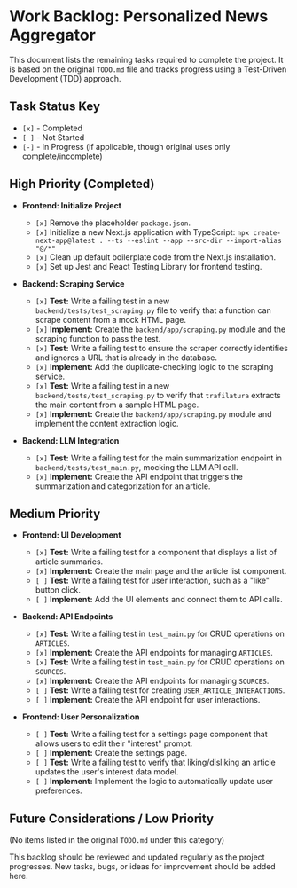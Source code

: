 # Work Backlog: Personalized News Aggregator

This document lists the remaining tasks required to complete the project. It is based on the original `TODO.md` file and tracks progress using a Test-Driven Development (TDD) approach.

## Task Status Key
*   `[x]` - Completed
*   `[ ]` - Not Started
*   `[-]` - In Progress (if applicable, though original uses only complete/incomplete)

## High Priority (Completed)

*   **Frontend: Initialize Project**
    *   `[x]` Remove the placeholder `package.json`.
    *   `[x]` Initialize a new Next.js application with TypeScript: `npx create-next-app@latest . --ts --eslint --app --src-dir --import-alias "@/*"`
    *   `[x]` Clean up default boilerplate code from the Next.js installation.
    *   `[x]` Set up Jest and React Testing Library for frontend testing.

*   **Backend: Scraping Service**
    *   `[x]` **Test:** Write a failing test in a new `backend/tests/test_scraping.py` file to verify that a function can scrape content from a mock HTML page.
    *   `[x]` **Implement:** Create the `backend/app/scraping.py` module and the scraping function to pass the test.
    *   `[x]` **Test:** Write a failing test to ensure the scraper correctly identifies and ignores a URL that is already in the database.
    *   `[x]` **Implement:** Add the duplicate-checking logic to the scraping service.
    *   `[x]` **Test:** Write a failing test in a new `backend/tests/test_scraping.py` to verify that `trafilatura` extracts the main content from a sample HTML page.
    *   `[x]` **Implement:** Create the `backend/app/scraping.py` module and implement the content extraction logic.

*   **Backend: LLM Integration**
    *   `[x]` **Test:** Write a failing test for the main summarization endpoint in `backend/tests/test_main.py`, mocking the LLM API call.
    *   `[x]` **Implement:** Create the API endpoint that triggers the summarization and categorization for an article.

## Medium Priority

*   **Frontend: UI Development**
    *   `[x]` **Test:** Write a failing test for a component that displays a list of article summaries.
    *   `[x]` **Implement:** Create the main page and the article list component.
    *   `[ ]` **Test:** Write a failing test for user interaction, such as a "like" button click.
    *   `[ ]` **Implement:** Add the UI elements and connect them to API calls.

*   **Backend: API Endpoints**
    *   `[x]` **Test:** Write a failing test in `test_main.py` for CRUD operations on `ARTICLES`.
    *   `[x]` **Implement:** Create the API endpoints for managing `ARTICLES`.
    *   `[x]` **Test:** Write a failing test in `test_main.py` for CRUD operations on `SOURCES`.
    *   `[x]` **Implement:** Create the API endpoints for managing `SOURCES`.
    *   `[ ]` **Test:** Write a failing test for creating `USER_ARTICLE_INTERACTIONS`.
    *   `[ ]` **Implement:** Create the API endpoint for user interactions.

*   **Frontend: User Personalization**
    *   `[ ]` **Test:** Write a failing test for a settings page component that allows users to edit their "interest" prompt.
    *   `[ ]` **Implement:** Create the settings page.
    *   `[ ]` **Test:** Write a failing test to verify that liking/disliking an article updates the user's interest data model.
    *   `[ ]` **Implement:** Implement the logic to automatically update user preferences.

## Future Considerations / Low Priority
(No items listed in the original `TODO.md` under this category)

This backlog should be reviewed and updated regularly as the project progresses. New tasks, bugs, or ideas for improvement should be added here.
